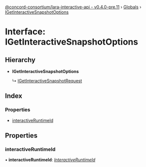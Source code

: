 [@concord-consortium/lara-interactive-api - v0.4.0-pre.11](../README.md) › [Globals](../globals.md) › [IGetInteractiveSnapshotOptions](igetinteractivesnapshotoptions.md)

# Interface: IGetInteractiveSnapshotOptions

## Hierarchy

* **IGetInteractiveSnapshotOptions**

  ↳ [IGetInteractiveSnapshotRequest](igetinteractivesnapshotrequest.md)

## Index

### Properties

* [interactiveRuntimeId](igetinteractivesnapshotoptions.md#interactiveruntimeid)

## Properties

###  interactiveRuntimeId

• **interactiveRuntimeId**: *[InteractiveRuntimeId](../globals.md#interactiveruntimeid)*
